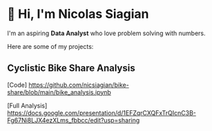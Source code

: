 # 👋 Hi, I'm Nicolas Siagian

I'm an aspiring **Data Analyst** who love problem solving with numbers.

Here are some of my projects:

## Cyclistic Bike Share Analysis
[Code] https://github.com/nicsiagian/bike-share/blob/main/bike_analysis.ipynb

[Full Analysis] https://docs.google.com/presentation/d/1EFZqrCXQFxTrQIcnC3B-Fg67Ni8LJX4ezXLms_fbbcc/edit?usp=sharing



